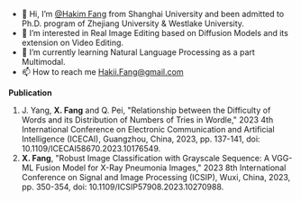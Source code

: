 - 👋 Hi, I’m [@Hakim Fang](https://xuejifang.github.io/) from Shanghai University and been admitted to Ph.D. program of Zhejiang University & Westlake University.
- 👀 I’m interested in Real Image Editing based on Diffusion Models and its extension on Video Editing.
- 🌱 I’m currently learning Natural Language Processing as a part Multimodal.
- 📫 How to reach me Hakii.Fang@gmail.com

**Publication**
1. J. Yang, **X. Fang** and Q. Pei, "Relationship between the Difficulty of Words and its Distribution of Numbers of Tries in Wordle," 2023 4th International Conference on Electronic Communication and Artificial Intelligence (ICECAI), Guangzhou, China, 2023, pp. 137-141, doi: 10.1109/ICECAI58670.2023.10176549.
2. **X. Fang**, "Robust Image Classification with Grayscale Sequence: A VGG-ML Fusion Model for X-Ray Pneumonia Images," 2023 8th International Conference on Signal and Image Processing (ICSIP), Wuxi, China, 2023, pp. 350-354, doi: 10.1109/ICSIP57908.2023.10270988.


<!---
- 💞️ I’m looking to collaborate on [A Survey of Quantitative Investment Based on LSTM](https://github.com/XuejiFang/EconomicLab.git).

XuejiFang/XuejiFang is a ✨ special ✨ repository because its `README.md` (this file) appears on your GitHub profile.
You can click the Preview link to take a look at your changes.
--->
